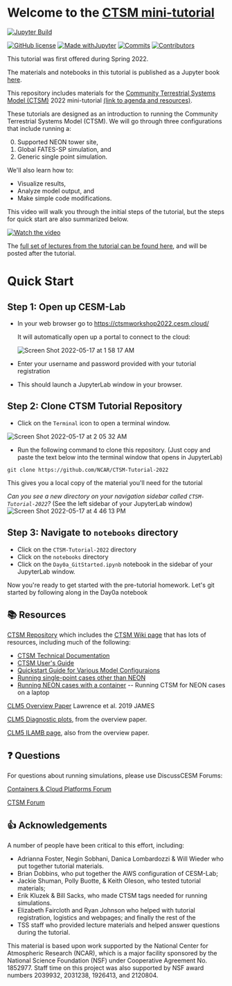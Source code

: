 
# Welcome to the [CTSM mini-tutorial](https://ncar.github.io/CTSM-Tutorial-2022/README.html) 

[![Jupyter Build](https://img.shields.io/github/actions/workflow/status/NCAR/CTSM-Tutorial-2022/gh-page_builder.yml?label=JupyterBook&logo=GitHub&style=flat-square)](https://ncar.github.io/CTSM-Tutorial-2022/README.html)

[![GitHub license](https://img.shields.io/github/license/Naereen/StrapDown.js.svg?style=flat-square)](https://github.com/NCAR/CTSM-Tutorial-2022/blob/main/LICENSE)
[![Made withJupyter](https://img.shields.io/badge/Made%20with-Jupyter-green?style=flat-square&logo=Jupyter&color=green)](https://jupyter.org/try)
[![Commits](https://img.shields.io/github/last-commit/NCAR/CTSM-Tutorial-2022?label=Last%20commit&style=flat-square&color=green)](https://github.com/NCAR/CTSM-Tutorial-2022/commits/main) 
[![Contributors](https://img.shields.io/github/contributors/NCAR/CTSM-Tutorial-2022?label=Contributors&logo=github&style=flat-square&color=green)](https://img.shields.io/github/contributors/NCAR/CTSM-Tutorial-2022?logo=github) 


This tutorial was first offered during Spring 2022.

<!---
[![Visits Badge](https://badges.pufler.dev/visits/NCAR/CTSM-Tutorial-2022?style=flat-square&logo=GitHub&color=green)](https://badges.pufler.dev)
 ![example workflow](https://github.com/NCAR/CTSM-Tutorial-2022/actions/workflows/gh-page_builder.yml/badge.svg)

[![Github All Releases](https://img.shields.io/github/downloads/NCAR/CTSM-Tutorial-2022/total.svg)]()
![GitHub All Releases](https://img.shields.io/github/downloads/NCAR/CTSM-Tutorial-2022/total)

![ViewCount](https://views.whatilearened.today/views/github/NCAR/CTSM-Tutorial-2022/views.svg)
![Hits](https://hitcounter.pythonanywhere.com/count/tag.svg?url=https://github.com/Tanu-N-Prabhu/Python)

-->


The materials and notebooks in this tutorial is published as a Jupyter book <a href="https://ncar.github.io/CTSM-Tutorial-2022/README.html" target="_blank"> here</a>.

This repository includes materials for the <a href="https://github.com/ESCOMP/CTSM" target="_blank"> Community Terrestrial Systems Model (CTSM)</a> 2022 mini-tutorial <a href="https://www.cesm.ucar.edu/events/2022/ctsm-tutorial/" target="_blank"> (link to agenda and resources)</a>. 

These tutorials are designed as an introduction to running the Community Terrestrial Systems Model (CTSM).  We will go through three configurations that include running a:

0. Supported NEON tower site,
1. Global FATES-SP simulation, and
2. Generic single point simulation.  

We'll also learn how to: 
- Visualize results, 
- Analyze model output, and 
- Make simple code modifications.

This video will walk you through the initial steps of the tutorial, but the steps for quick start are also summarized below.

[![Watch the video](https://img.youtube.com/vi/xl73eC0VnMU/0.jpg)](https://www.youtube.com/embed/xl73eC0VnMU)


The <a href="https://www.youtube.com/playlist?list=PLsqhY3nFckOF6VRh5gqpNAlHPgP3gLnXn" target="_blank">full set of lectures from the tutorial can be found here</a>, and will be posted after the tutorial.


# Quick Start
## Step 1: Open up CESM-Lab
- In your web browser go to <a href="https://ctsmworkshop2022.cesm.cloud/" target="_blank"> https://ctsmworkshop2022.cesm.cloud/</a>

  It will automatically open up a portal to connect to the cloud: 

  ![Screen Shot 2022-05-17 at 1 58 17 AM](https://user-images.githubusercontent.com/17344536/168760701-e436721a-3b84-4d82-b28c-026890a22266.png)


- Enter your username and password provided with your tutorial registration
- This should launch a JupyterLab window in your browser.

## Step 2: Clone CTSM Tutorial Repository
- Click on the `Terminal` icon to open a terminal window.

![Screen Shot 2022-05-17 at 2 05 32 AM](https://user-images.githubusercontent.com/17344536/168761721-b87d21a0-f92a-4040-9296-926f9b234113.png)


- Run the following command to clone this repository. (Just copy and paste the text below into the terminal window that opens in JupyterLab) 

```
git clone https://github.com/NCAR/CTSM-Tutorial-2022
```

This gives you a local copy of the material you'll need for the tutorial

*Can you see a new directory on your navigation sidebar called `CTSM-Tutorial-2022`?* (See the left sidebar of your JupyterLab window)
![Screen Shot 2022-05-17 at 4 46 13 PM](https://user-images.githubusercontent.com/17344536/168924550-f7a3f821-7e5a-48e3-9155-9ffdff954ca1.png)


## Step 3: Navigate to `notebooks` directory
- Click on the `CTSM-Tutorial-2022` directory
- Click on the `notebooks` directory
- Click on the `Day0a_GitStarted.ipynb` notebook in the sidebar of your JupyterLab window.

Now you're ready to get started with the pre-tutorial homework.  Let's git started by following along in the Day0a notebook
 
## 📚 Resources

[CTSM Repository](https://github.com/ESCOMP/ctsm) which includes the [CTSM Wiki page](https://github.com/ESCOMP/CTSM/wiki) that has lots of resources, including much of the following:
- [CTSM Technical Documentation](https://escomp.github.io/ctsm-docs/versions/master/html/index.html)
- [CTSM User's Guide](https://escomp.github.io/ctsm-docs/versions/master/html/users_guide/index.html)
- [Quickstart Guide for Various Model Configuraions](https://escomp.github.io/CESM/release-cesm2/quickstart.html#create-a-case)
- [Running single-point cases other than NEON](https://escomp.github.io/ctsm-docs/versions/master/html/users_guide/running-single-points/single-point-and-regional-grid-configurations.html)
- [Running NEON cases with a container](https://ncar.github.io/ncar-neon-books/intro.html) -- Running CTSM for NEON cases on a laptop

[CLM5 Overview Paper](https://doi.org/10.1029/2018MS001583) Lawrence et al. 2019 JAMES

[CLM5 Diagnostic plots](https://www.cesm.ucar.edu/experiments/cesm2.0/land/diagnostics/clm_diag_PCKG.html), from the overview paper.

[CLM5 ILAMB page](https://www.cesm.ucar.edu/experiments/cesm2.0/land/diagnostics/clm_diag_ILAMB.html), also from the overview paper.


## ❓ Questions

For questions about running simulations, please use DiscussCESM Forums:

[Containers & Cloud Platforms Forum](https://bb.cgd.ucar.edu/cesm/forums/containers-cloud-platforms.162/)

[CTSM Forum](https://bb.cgd.ucar.edu/cesm/forums/ctsm-clm-mosart-rtm.134/)

## 👍 Acknowledgements

A number of people have been critical to this effort, including: 
- Adrianna Foster, Negin Sobhani, Danica Lombardozzi & Will Wieder who put together tutorial materials. 
- Brian Dobbins, who put together the AWS configuration of CESM-Lab;
- Jackie Shuman, Polly Buotte, & Keith Oleson, who tested tutorial materials;
- Erik Kluzek & Bill Sacks, who made CTSM tags needed for running simulations.
- Elizabeth Faircloth and Ryan Johnson who helped with tutorial registration, logistics and webpages; and finally the rest of the
- TSS staff who provided lecture materials and helped answer questions during the tutorial.

This material is based upon work supported by the National Center for Atmospheric Research (NCAR), which is a major facility sponsored by the National Science Foundation (NSF) under Cooperative Agreement No. 1852977. Staff time on this project was also supported by NSF award numbers 2039932, 2031238, 1926413, and 2120804.
